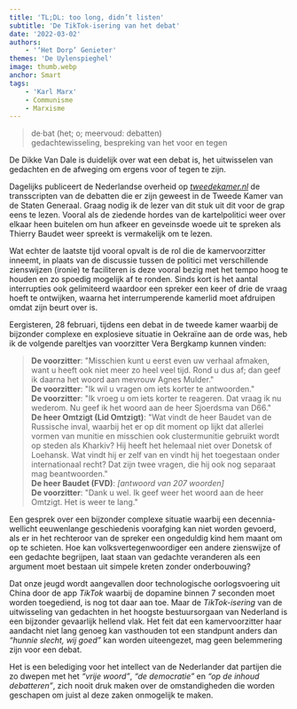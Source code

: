 ```yaml
---
title: 'TL;DL: too long, didn’t listen'
subtitle: 'De TikTok-isering van het debat'
date: '2022-03-02'
authors:
    - '‘Het Dorp’ Genieter'
themes: 'De Uylenspieghel'
image: thumb.webp
anchor: Smart
tags:
    - 'Karl Marx'
    - Communisme
    - Marxisme
---
```


>de·bat (het; o; meervoud: debatten)<br />
>gedachtewisseling, bespreking van het voor en tegen

De Dikke Van Dale is duidelijk over wat een debat is, het uitwisselen van gedachten en de afweging om ergens voor of tegen te zijn.

Dagelijks publiceert de Nederlandse overheid op _[tweedekamer.nl](https://tweedekamer.nl/)_ de transscripten van de debatten die er zijn geweest in de Tweede Kamer van de Staten Generaal. Graag nodig ik de lezer van dit stuk uit dit voor de grap eens te lezen. Vooral als de ziedende hordes van de kartelpolitici weer over elkaar heen buitelen om hun afkeer en geveinsde woede uit te spreken als Thierry Baudet weer spreekt is vermakelijk om te lezen.

Wat echter de laatste tijd vooral opvalt is de rol die de kamervoorzitter inneemt, in plaats van de discussie tussen de politici met verschillende zienswijzen (ironie) te faciliteren is deze vooral bezig met het tempo hoog te houden en zo spoedig mogelijk af te ronden. Sinds kort is het aantal interrupties ook gelimiteerd waardoor een spreker een keer of drie de vraag hoeft te ontwijken, waarna het interrumperende kamerlid moet afdruipen omdat zijn beurt over is.

Eergisteren, 28 februari, tijdens een debat in de tweede kamer waarbij de bijzonder complexe en explosieve situatie in Oekraïne aan de orde was, heb ik de volgende pareltjes van voorzitter Vera Bergkamp kunnen vinden:

>**De voorzitter**: "Misschien kunt u eerst even uw verhaal afmaken, want u heeft ook niet meer zo heel veel tijd. Rond u dus af; dan geef ik daarna het woord aan mevrouw Agnes Mulder."<br />
>**De voorzitter**: "Ik wil u vragen om iets korter te antwoorden."<br />
>**De voorzitter**: "Ik vroeg u om iets korter te reageren. Dat vraag ik nu wederom. Nu geef ik het woord aan de heer Sjoerdsma van D66."<br />
>**De heer Omtzigt (Lid Omtzigt)**: "Wat vindt de heer Baudet van de Russische inval, waarbij het er op dit moment op lijkt dat allerlei vormen van munitie en misschien ook clustermunitie gebruikt wordt op steden als Kharkiv? Hij heeft het helemaal niet over Donetsk of Loehansk. Wat vindt hij er zelf van en vindt hij het toegestaan onder internationaal recht? Dat zijn twee vragen, die hij ook nog separaat mag beantwoorden."<br />
>**De heer Baudet (FVD)**: _[antwoord van 207 woorden]_<br />
>**De voorzitter**: "Dank u wel. Ik geef weer het woord aan de heer Omtzigt. Het is weer te lang."

Een gesprek over een bijzonder complexe situatie waarbij een decennia- wellicht eeuwenlange geschiedenis voorafging kan niet worden gevoerd, als er in het rechteroor van de spreker een ongeduldig kind hem maant om op te schieten. Hoe kan volksvertegenwoordiger een andere zienswijze of een gedachte begrijpen, laat staan van gedachte veranderen als een argument moet bestaan uit simpele kreten zonder onderbouwing?

Dat onze jeugd wordt aangevallen door technologische oorlogsvoering uit China door de app _TikTok_ waarbij de dopamine binnen 7 seconden moet worden toegediend, is nog tot daar aan toe. Maar de _TikTok-isering_ van de uitwisseling van gedachten in het hoogste bestuursorgaan van Nederland is een bijzonder gevaarlijk hellend vlak. Het feit dat een kamervoorzitter haar aandacht niet lang genoeg kan vasthouden tot een standpunt anders dan _“hunnie slecht, wij goed”_ kan worden uiteengezet, mag geen belemmering zijn voor een debat.

Het is een belediging voor het intellect van de Nederlander dat partijen die zo dwepen met het _“vrije woord”_, _“de democratie”_ en _“op de inhoud debatteren”_, zich nooit druk maken over de omstandigheden die worden geschapen om juist al deze zaken onmogelijk te maken.
